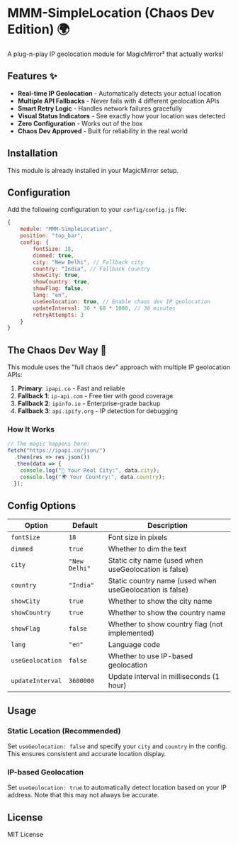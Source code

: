 # MMM-SimpleLocation (Chaos Dev Edition) 🌍

A plug-n-play IP geolocation module for MagicMirror² that actually works!

## Features ✨

- **Real-time IP Geolocation** - Automatically detects your actual location
- **Multiple API Fallbacks** - Never fails with 4 different geolocation APIs
- **Smart Retry Logic** - Handles network failures gracefully
- **Visual Status Indicators** - See exactly how your location was detected
- **Zero Configuration** - Works out of the box
- **Chaos Dev Approved** - Built for reliability in the real world

## Installation

This module is already installed in your MagicMirror setup.

## Configuration

Add the following configuration to your `config/config.js` file:

```javascript
{
    module: "MMM-SimpleLocation",
    position: "top_bar",
    config: {
        fontSize: 18,
        dimmed: true,
        city: "New Delhi", // Fallback city
        country: "India", // Fallback country
        showCity: true,
        showCountry: true,
        showFlag: false,
        lang: "en",
        useGeolocation: true, // Enable chaos dev IP geolocation
        updateInterval: 30 * 60 * 1000, // 30 minutes
        retryAttempts: 3
    }
}
```

## The Chaos Dev Way 🚀

This module uses the "full chaos dev" approach with multiple IP geolocation APIs:

1. **Primary**: `ipapi.co` - Fast and reliable
2. **Fallback 1**: `ip-api.com` - Free tier with good coverage
3. **Fallback 2**: `ipinfo.io` - Enterprise-grade backup
4. **Fallback 3**: `api.ipify.org` - IP detection for debugging

### How It Works

```javascript
// The magic happens here:
fetch("https://ipapi.co/json/")
  .then(res => res.json())
  .then(data => {
    console.log("🎯 Your Real City:", data.city);
    console.log("🌍 Your Country:", data.country);
  });
```

## Config Options

| Option | Default | Description |
|--------|---------|-------------|
| `fontSize` | `18` | Font size in pixels |
| `dimmed` | `true` | Whether to dim the text |
| `city` | `"New Delhi"` | Static city name (used when useGeolocation is false) |
| `country` | `"India"` | Static country name (used when useGeolocation is false) |
| `showCity` | `true` | Whether to show the city name |
| `showCountry` | `true` | Whether to show the country name |
| `showFlag` | `false` | Whether to show country flag (not implemented) |
| `lang` | `"en"` | Language code |
| `useGeolocation` | `false` | Whether to use IP-based geolocation |
| `updateInterval` | `3600000` | Update interval in milliseconds (1 hour) |

## Usage

### Static Location (Recommended)
Set `useGeolocation: false` and specify your `city` and `country` in the config. This ensures consistent and accurate location display.

### IP-based Geolocation
Set `useGeolocation: true` to automatically detect location based on your IP address. Note that this may not always be accurate.

## License

MIT License
